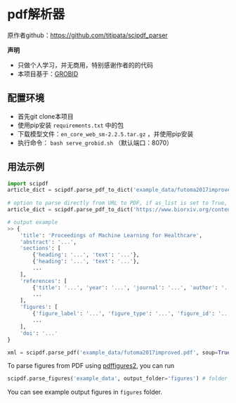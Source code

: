 # pdf解析器
原作者github：https://github.com/titipata/scipdf_parser  

**声明**
* 只做个人学习，并无商用，特别感谢作者的的代码
* 本项目基于：[GROBID](https://github.com/kermitt2/grobid)

## 配置环境

* 首先git clone本项目  
* 使用pip安装 `requirements.txt` 中的包  
* 下载模型文件：`en_core_web_sm-2.2.5.tar.gz` ，并使用pip安装  
* 执行命令： `bash serve_grobid.sh` （默认端口：8070）

## 用法示例

```python
import scipdf
article_dict = scipdf.parse_pdf_to_dict('example_data/futoma2017improved.pdf') # return dictionary
 
# option to parse directly from URL to PDF, if as_list is set to True, output 'text' of parsed section will be in a list of paragraphs instead
article_dict = scipdf.parse_pdf_to_dict('https://www.biorxiv.org/content/biorxiv/early/2018/11/20/463760.full.pdf', as_list=False)

# output example
>> {
    'title': 'Proceedings of Machine Learning for Healthcare',
    'abstract': '...',
    'sections': [
        {'heading': '...', 'text': '...'},
        {'heading': '...', 'text': '...'},
        ...
    ],
    'references': [
        {'title': '...', 'year': '...', 'journal': '...', 'author': '...'},
        ...
    ],
    'figures': [
        {'figure_label': '...', 'figure_type': '...', 'figure_id': '...', 'figure_caption': '...', 'figure_data': '...'},
        ...
    ],
    'doi': '...'
}

xml = scipdf.parse_pdf('example_data/futoma2017improved.pdf', soup=True) # option to parse full XML from GROBID
```

To parse figures from PDF using [pdffigures2](https://github.com/allenai/pdffigures2), you can run

```python
scipdf.parse_figures('example_data', output_folder='figures') # folder should contain only PDF files
```

You can see example output figures in `figures` folder.

